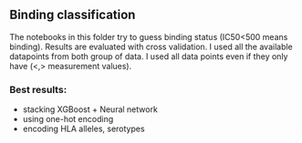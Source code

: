 ## Binding classification

The notebooks in this folder try to guess binding status (IC50<500 means binding).
Results are evaluated with cross validation.
I used all the available datapoints from both group of data. 
I used all data points even if they only have (<,> measurement values).

### Best results:
- stacking XGBoost + Neural network
- using one-hot encoding
- encoding HLA alleles, serotypes
